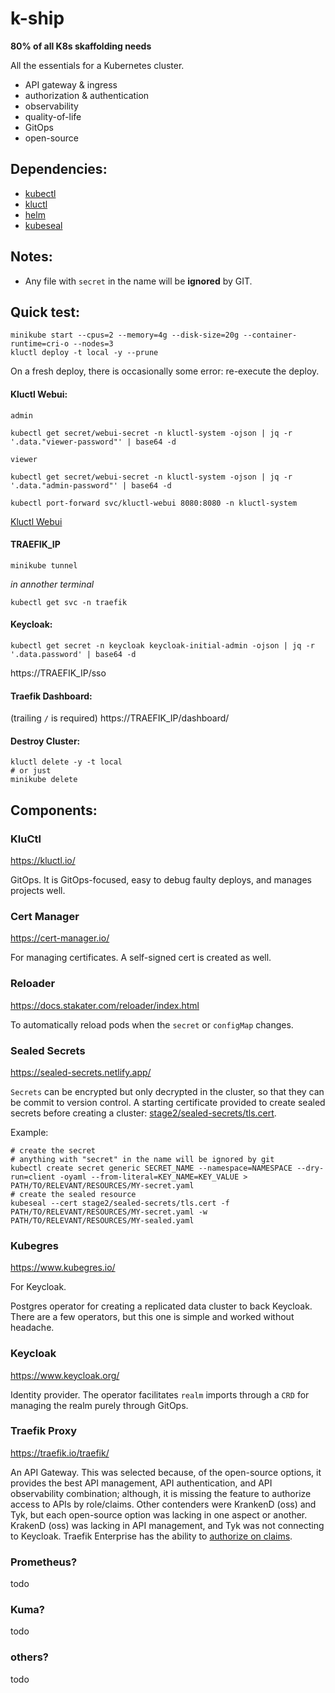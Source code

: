 # k-ship
**80% of all K8s skaffolding needs**

All the essentials for a Kubernetes cluster.
- API gateway & ingress
- authorization & authentication
- observability
- quality-of-life
- GitOps
- open-source

## Dependencies:
 - [kubectl](https://kubernetes.io/docs/tasks/tools/#kubectl)
 - [kluctl](https://kluctl.io/docs/kluctl/installation/)
 - [helm](https://helm.sh/docs/intro/install/)
 - [kubeseal](https://github.com/bitnami-labs/sealed-secrets/blob/main/README.md#kubeseal)

## Notes:
 * Any file with `secret` in the name will be **ignored** by GIT.

## Quick test:
```shell
minikube start --cpus=2 --memory=4g --disk-size=20g --container-runtime=cri-o --nodes=3
kluctl deploy -t local -y --prune
```
On a fresh deploy, there is occasionally some error: re-execute the deploy.

#### Kluctl Webui:

`admin`
```shell
kubectl get secret/webui-secret -n kluctl-system -ojson | jq -r '.data."viewer-password"' | base64 -d
```
`viewer`
```shell
kubectl get secret/webui-secret -n kluctl-system -ojson | jq -r '.data."admin-password"' | base64 -d
```
```shell
kubectl port-forward svc/kluctl-webui 8080:8080 -n kluctl-system
```
[Kluctl Webui](http://localhost:8080)

#### TRAEFIK_IP
```shell
minikube tunnel
```
_in annother terminal_
```shell
kubectl get svc -n traefik
```

#### Keycloak:
```shell
kubectl get secret -n keycloak keycloak-initial-admin -ojson | jq -r '.data.password' | base64 -d
```
https://TRAEFIK_IP/sso

#### Traefik Dashboard:
(trailing `/` is required)
https://TRAEFIK_IP/dashboard/

#### Destroy Cluster:
```shell
kluctl delete -y -t local
# or just
minikube delete
```

## Components:

### KluCtl
https://kluctl.io/

GitOps.  It is GitOps-focused, easy to debug faulty deploys, and manages projects well.

### Cert Manager
https://cert-manager.io/

For managing certificates.
A self-signed cert is created as well.

### Reloader
https://docs.stakater.com/reloader/index.html

To automatically reload pods when the `secret` or `configMap` changes.

### Sealed Secrets
https://sealed-secrets.netlify.app/

`Secrets` can be encrypted but only decrypted in the cluster, so that they can be commit to version control.  A starting certificate provided to create sealed secrets before creating a cluster: [stage2/sealed-secrets/tls.cert](stage2/sealed-secrets).

Example:
```shell
# create the secret
# anything with "secret" in the name will be ignored by git
kubectl create secret generic SECRET_NAME --namespace=NAMESPACE --dry-run=client -oyaml --from-literal=KEY_NAME=KEY_VALUE > PATH/TO/RELEVANT/RESOURCES/MY-secret.yaml
# create the sealed resource
kubeseal --cert stage2/sealed-secrets/tls.cert -f PATH/TO/RELEVANT/RESOURCES/MY-secret.yaml -w PATH/TO/RELEVANT/RESOURCES/MY-sealed.yaml
```

### Kubegres
https://www.kubegres.io/

For Keycloak.

Postgres operator for creating a replicated data cluster to back Keycloak.  There are a few operators, but this one is simple and worked without headache.

### Keycloak
https://www.keycloak.org/

Identity provider.  The operator facilitates `realm` imports through a `CRD` for managing the realm purely through GitOps.

### Traefik Proxy
https://traefik.io/traefik/

An API Gateway.  This was selected because, of the open-source options, it provides the best API management, API authentication, and API observability combination; although, it is missing the feature to authorize access to APIs by role/claims.  Other contenders were KrankenD (oss) and Tyk, but each open-source option was lacking in one aspect or another.  KrakenD (oss) was lacking in API management, and Tyk was not connecting to Keycloak.  Traefik Enterprise has the ability to [authorize on claims](https://doc.traefik.io/traefik-enterprise/middlewares/oidc/#claims).

### Prometheus?
todo

### Kuma?
todo

### others?
todo
